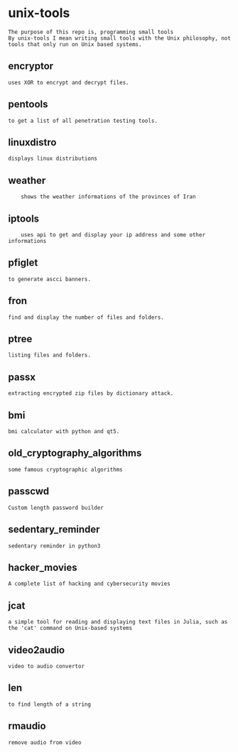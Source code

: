 # unix-tools
	The purpose of this repo is, programming small tools
	By unix-tools I mean writing small tools with the Unix philosophy, not tools that only run on Unix based systems.

## encryptor 

	uses XOR to encrypt and decrypt files.
	
## pentools

	to get a list of all penetration testing tools.

## linuxdistro
	
	displays linux distributions
		
## weather 

    	shows the weather informations of the provinces of Iran

## iptools

    	uses api to get and display your ip address and some other informations

## pfiglet

	to generate ascci banners.

## fron

	find and display the number of files and folders.
	
## ptree

	listing files and folders.

## passx

	extracting encrypted zip files by dictionary attack.

## bmi

	bmi calculator with python and qt5.

## old_cryptography_algorithms
	
	some famous cryptographic algorithms

## passcwd
	
	Custom length password builder

## sedentary_reminder

	sedentary reminder in python3
	
## hacker_movies

	A complete list of hacking and cybersecurity movies	

## jcat

	a simple tool for reading and displaying text files in Julia, such as the 'cat' command on Unix-based systems

## video2audio

	video to audio convertor

## len

	to find length of a string

## rmaudio

	remove audio from video
